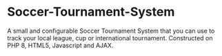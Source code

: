# Soccer-Tournament-System
A small and configurable Soccer Tournament System that you can use to track your local league, cup or international tournament. Constructed on PHP 8, HTML5, Javascript and AJAX.
